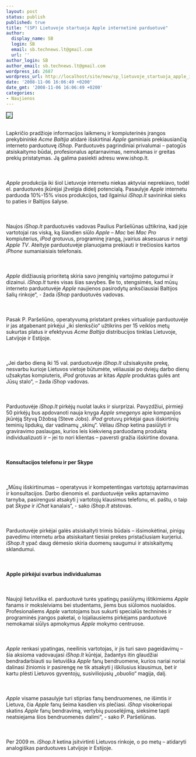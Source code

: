 ```yaml
---
layout: post
status: publish
published: true
title: "(SP) Lietuvoje startuoja Apple internetinė parduotuvė"
author:
  display_name: SB
  login: SB
  email: sb.technews.lt@gmail.com
  url: ''
author_login: SB
author_email: sb.technews.lt@gmail.com
wordpress_id: 2687
wordpress_url: http://localhost/site/new/sp_lietuvoje_startuoja_apple_internetine_parduotuve/
date: '2008-11-06 16:06:49 +0200'
date_gmt: '2008-11-06 16:06:49 +0200'
categories:
- Naujienos
---
```

<div class="imgright"><img src="http://www.technews.lt/upl/Failai/ishop.bmp" border="1"></div>
<p><br>Lapkričio pradžioje informacijos laikmenų ir kompiuterinės įrangos prekybininkė <i>Acme Baltija</i> atidarė išskirtinai <i>Apple</i> gaminiais prekiausiančią interneto parduotuvę <i>iShop</i>. Parduotuvės pagrindiniai privalumai – patogūs atsiskaitymo būdai, profesionalus aptarnavimas, nemokamas ir greitas prekių pristatymas. Ją galima pasiekti adresu www.ishop.lt.<br />
<br><br />
<br><i>Apple</i> produkcija iki šiol Lietuvoje internetu niekas aktyviai neprekiavo, todėl el. parduotuvės įkūrėjai įžvelgia didelį potencialą. Pasaulyje <i>Apple</i> internetu parduoda 10%-15% visos produkcijos, tad ilgainiui <i>iShop.lt</i> savininkai sieks to paties ir Baltijos šalyse.<br />
<br><br />
<br>Naujos <i>iShop.lt</i> parduotuvės vadovas Paulius Paršeliūnas užtikrina, kad joje vartotojai ras viską, ką šiandien siūlo <i>Apple</i> – <i>Mac</i> bei <i>Mac Pro</i> kompiuterius, <i>iPod</i> grotuvus, programinę įrangą, įvairius aksesuarus ir netgi <i>Apple TV</i>. Ateityje parduotuvėje planuojama prekiauti ir trečiosios kartos <i>iPhone</i> sumaniaisiais telefonais.<br />
<br><br />
<br><i>Apple</i> didžiausią prioritetą skiria savo įrenginių vartojimo patogumui ir dizainui. <i>iShop.lt</i> turės visas šias savybes. Be to, stengsimės, kad mūsų interneto parduotuvėje <i>Apple</i> naujienos pasirodytų anksčiausiai Baltijos šalių rinkoje“, - žada <i>iShop</i> parduotuvės vadovas.<br />
<br><br />
<br>Pasak P. Paršeliūno, operatyvumą pristatant prekes virtualioje parduotuvėje ir jas atgabenant pirkėjui „iki slenksčio“ užtikrins per 15 veiklos metų sukurtas platus ir efektyvus <i>Acme Baltija</i> distribucijos tinklas Lietuvoje, Latvijoje ir Estijoje.<br />
<br><br />
<br>„Jei darbo dieną iki 15 val. parduotuvėje <i>iShop.lt</i> užsisakysite prekę, nesvarbu kurioje Lietuvos vietoje būtumėte, vėliausiai po dviejų darbo dienų užsakytas kompiuteris, <i>iPod</i> grotuvas ar kitas <i>Apple</i> produktas gulės ant Jūsų stalo“, – žada <i>iShop</i> vadovas.<br />
<br><br />
<br>Parduotuvėje <i>iShop.lt</i> pirkėjų nuolat lauks ir siurprizai. Pavyzdžiui, pirmieji 50 pirkėjų bus apdovanoti nauja knyga <i>Apple smegenys</i> apie kompanijos įkūrėją Styvą Džobsą (Steve Jobs). <i>iPod</i> grotuvų pirkėjai gaus išskirtinių teminių lipdukų, dar vadinamų „skinų“. Vėliau <i>iShop</i> ketina pasiūlyti ir graviravimo paslaugas, kurios leis kiekvieną parduodamą produktą individualizuoti ir – jei to nori klientas – paversti gražia išskirtine dovana.<br />
<br><br />
<br><b>Konsultacijos telefonu ir per Skype</b><br />
<br><br />
<br>„Mūsų išskirtinumas – operatyvus ir kompetentingas vartotojų aptarnavimas ir konsultacijos. Darbo dienomis el. parduotuvėje veiks aptarnavimo tarnyba, pasirengusi atsakyti į vartotojų klausimus telefonu, el. paštu, o taip pat <i>Skype</i> ir <i>iChat</i> kanalais“, - sako <i>iShop.lt</i> atstovas.<br />
<br><br />
<br>Parduotuvėje pirkėjai galės atsiskaityti trimis būdais – išsimokėtinai, pinigų pavedimu internetu arba atsiskaitant tiesiai prekes pristačiusiam kurjeriui. <i>iShop.lt</i> ypač daug dėmesio skiria duomenų saugumui ir atsiskaitymų sklandumui.<br />
<br><br />
<br><b>Apple pirkėjui svarbus individualumas</b><br />
<br><br />
<br>Naujoji lietuviška el. parduotuvė turės ypatingų pasiūlymų ištikimiems <i>Apple</i> fanams ir moksleiviams bei studentams, jiems bus siūlomos nuolaidos. Profesionaliems <i>Apple</i> vartotojams bus sukurti specialūs techninės ir programinės įrangos paketai, o lojaliausiems pirkėjams parduotuvė nemokamai siūlys apmokymus <i>Apple</i> mokymo centruose.<br />
<br><br />
<br><i>Apple</i> renkasi ypatingas, neeilinis vartotojas, ir jis turi savo pageidavimų – šia aksioma vadovaujasi <i>iShop.lt</i> kūrėjai, žadantys itin glaudžiai bendradarbiauti su lietuviška <i>Apple</i> fanų bendruomene, kurios nariai noriai dalinasi žiniomis ir pasirengę ne tik atsakyti į iškilusius klausimus, bet ir kartu plėsti Lietuvos gyventojų, susiviliojusių „obuolio“ magija, dalį.<br />
<br><br />
<br><i>Apple</i> visame pasaulyje turi stiprias fanų bendruomenes, ne išimtis ir Lietuva, čia <i>Apple</i> fanų šeima kasdien vis plečiasi. <i>iShop</i> visokeriopai skatins <i>Apple</i> fanų bendravimą, vertybių puoselėjimą, sieksime tapti neatsiejama šios bendruomenės dalimi“, - sako P. Paršeliūnas.<br />
<br><br />
<br>Per 2009 m. <i>iShop.lt</i> ketina įsitvirtinti Lietuvos rinkoje, o po metų – atidaryti analogiškas parduotuves Latvijoje ir Estijoje.<br />
<br><br />
<br><br />
<br></p>
